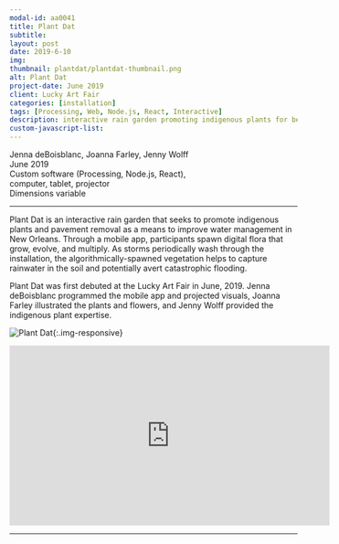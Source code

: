```yaml
---
modal-id: aa0041
title: Plant Dat
subtitle:
layout: post
date: 2019-6-10
img:
thumbnail: plantdat/plantdat-thumbnail.png
alt: Plant Dat
project-date: June 2019
client: Lucky Art Fair
categories: [installation]
tags: [Processing, Web, Node.js, React, Interactive]
description: interactive rain garden promoting indigenous plants for better water management in New Orleans
custom-javascript-list:
---
```



Jenna deBoisblanc, Joanna Farley, Jenny Wolff  
June 2019  
Custom software (Processing, Node.js, React),  
computer, tablet, projector    
Dimensions variable  

---

Plant Dat is an interactive rain garden that seeks to promote indigenous plants and pavement removal as a means to improve water management in New Orleans. Through a mobile app, participants spawn digital flora that grow, evolve, and multiply. As storms periodically wash through the installation, the algorithmically-spawned vegetation helps to capture rainwater in the soil and potentially avert catastrophic flooding.

Plant Dat was first debuted at the Lucky Art Fair in June, 2019. Jenna deBoisblanc programmed the mobile app and projected visuals, Joanna Farley illustrated the plants and flowers, and Jenny Wolff provided the indigenous plant expertise.

![Plant Dat]({{site.url}}/img/portfolio/plantdat/small.jpg){:.img-responsive}


<div class="embed-responsive embed-responsive-16by9">
<iframe width="560" height="315" src="https://www.youtube.com/embed/-r6FQa0X-pI" frameborder="0" allow="accelerometer; autoplay; encrypted-media; gyroscope; picture-in-picture" allowfullscreen></iframe>
</div>

<!-- <iframe width="560" height="315" src="https://www.youtube.com/embed/cwitOKYCGxk" frameborder="0" allow="accelerometer; autoplay; encrypted-media; gyroscope; picture-in-picture" allowfullscreen></iframe> -->

---   
